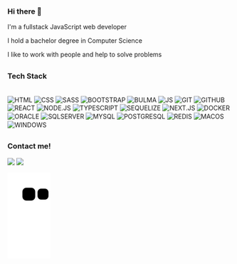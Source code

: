 ### Hi there 👋
I'm a fullstack JavaScript web developer  

I hold a bachelor degree in Computer Science  

I like to work with people and help to solve problems  



##

### Tech Stack
<div style="display: inline_block"><br>
  <img align="center" alt="HTML" height="30" width="40" src="https://cdn.jsdelivr.net/gh/devicons/devicon/icons/html5/html5-original.svg">          
  <img align="center" alt="CSS" height="30" width="40" src="https://cdn.jsdelivr.net/gh/devicons/devicon/icons/css3/css3-original.svg">
  <img align="center" alt="SASS" height="30" width="40" src="https://cdn.jsdelivr.net/gh/devicons/devicon/icons/sass/sass-original.svg">
  <img align="center" alt="BOOTSTRAP" height="30" width="40" src="https://cdn.jsdelivr.net/gh/devicons/devicon/icons/bootstrap/bootstrap-original.svg">
  <img align="center" alt="BULMA" height="30" width="40" src="https://cdn.jsdelivr.net/gh/devicons/devicon/icons/bulma/bulma-plain.svg">
  <img align="center" alt="JS" height="30" width="40" src="https://cdn.jsdelivr.net/gh/devicons/devicon/icons/javascript/javascript-original.svg">
  <img align="center" alt="GIT" height="30" width="40" src="https://cdn.jsdelivr.net/gh/devicons/devicon/icons/git/git-original.svg">
  <img align="center" alt="GITHUB" height="30" width="40" src="https://cdn.jsdelivr.net/gh/devicons/devicon/icons/github/github-original.svg">
  <img align="center" alt="REACT" height="30" width="40" src="https://cdn.jsdelivr.net/gh/devicons/devicon/icons/react/react-original.svg">
  <img align="center" alt="NODE.JS" height="30" width="40" src="https://cdn.jsdelivr.net/gh/devicons/devicon/icons/nodejs/nodejs-original.svg">
  <img align="center" alt="TYPESCRIPT" height="30" width="40" src="https://cdn.jsdelivr.net/gh/devicons/devicon/icons/typescript/typescript-original.svg">
  <img align="center" alt="SEQUELIZE" height="30" width="40" src="https://cdn.jsdelivr.net/gh/devicons/devicon/icons/sequelize/sequelize-original.svg">
  <img align="center" alt="NEXT.JS" height="30" width="40" src="https://cdn.jsdelivr.net/gh/devicons/devicon/icons/nextjs/nextjs-original.svg">
  <img align="center" alt="DOCKER" height="30" width="40" src="https://cdn.jsdelivr.net/gh/devicons/devicon/icons/docker/docker-original.svg">
  <img align="center" alt="ORACLE" height="30" width="40" src="https://cdn.jsdelivr.net/gh/devicons/devicon/icons/oracle/oracle-original.svg">
  <img align="center" alt="SQLSERVER" height="30" width="40" src="https://cdn.jsdelivr.net/gh/devicons/devicon/icons/microsoftsqlserver/microsoftsqlserver-plain.svg">
  <img align="center" alt="MYSQL" height="30" width="40" src="https://cdn.jsdelivr.net/gh/devicons/devicon/icons/mysql/mysql-original.svg">
  <img align="center" alt="POSTGRESQL" height="30" width="40" src="https://cdn.jsdelivr.net/gh/devicons/devicon/icons/postgresql/postgresql-original.svg">
  <img align="center" alt="REDIS" height="30" width="40" src="https://cdn.jsdelivr.net/gh/devicons/devicon/icons/redis/redis-original.svg">
  <img align="center" alt="MACOS" height="30" width="40" src="https://cdn.jsdelivr.net/gh/devicons/devicon/icons/apple/apple-original.svg"
  <img align="center" alt="LINUX" height="30" width="40" src="https://cdn.jsdelivr.net/gh/devicons/devicon/icons/linux/linux-original.svg">
  <img align="center" alt="WINDOWS" height="30" width="40" src="https://cdn.jsdelivr.net/gh/devicons/devicon/icons/windows8/windows8-original.svg">
</div>

##

### Contact me!
<div>  
<a href = "mailto:jdanielhenriques@gmail.com"><img src="https://img.shields.io/badge/Gmail-D14836?style=for-the-badge&logo=gmail&logoColor=white"></a>
  <a href="https://www.linkedin.com/in/jose-daniel-henriques-porto/" target="_blank"><img src="https://img.shields.io/badge/-LinkedIn-%230077B5?style=for-the-badge&logo=linkedin&logoColor=white"></a> 
</div>
  
![Snake animation](https://github.com/jdanielhenriques/jdanielhenriques/blob/output/github-contribution-grid-snake.svg)

